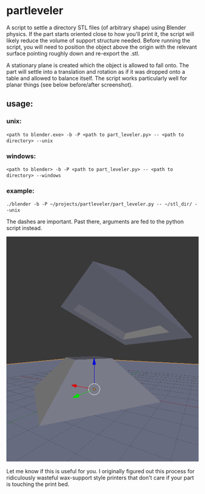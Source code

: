 # partleveler
A script to settle a directory STL files (of arbitrary shape) using Blender physics. If the part starts oriented close to how you'll print it, the script will likely reduce the volume of support structure needed. Before running the script, you will need to position the object above the origin with the relevant surface pointing roughly down and re-export the .stl.

A stationary plane is created which the object is allowed to fall onto. The part will settle into a translation and rotation as if it was dropped onto a table and allowed to balance itself. The script works particularly well for planar things (see below before/after screenshot).

## usage:

### unix:
    <path to blender.exe> -b -P <path to part_leveler.py> -- <path to directory> --unix

### windows:
    <path to blender> -b -P <path to part_leveler.py> -- <path to directory> --windows

### example:
    ./blender -b -P ~/projects/partleveler/part_leveler.py -- ~/stl_dir/ --unix

The dashes are important. Past there, arguments are fed to the python script instead.

![](ugly_but_functional.png)

Let me know if this is useful for you. I originally figured out this process for ridiculously wasteful wax-support style printers that don't care if your part is touching the print bed. 


